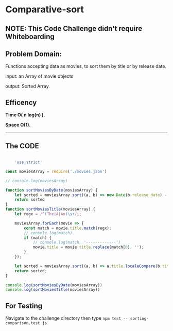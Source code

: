 # Comparative-sort

## NOTE: This Code Challenge didn't require Whiteboarding

## Problem Domain:

Functions accepting data as movies, to sort them by title or by release date.

input: an Array of movie objects

output: Sorted Array.

## Efficency

**Time O( n log(n) ).**

**Space O(1).**

---

## The CODE

``` javascript

    'use strict'

const moviesArray = require('./movies.json')

// console.log(moviesArray)

function sortMoviesByDate(moviesArray) {
    let sorted = moviesArray.sort((a, b) => new Date(b.release_date) - new Date(a.release_date))
    return sorted
}
function sortMoviesTitle(moviesArray) {
    let regx = /^(The|A|An)\s+/i;

    moviesArray.forEach(movie => {
        const match = movie.title.match(regx);
        // console.log(match)
        if (match) {
            // console.log(match, '-------------')
            movie.title = movie.title.replace(match[0], '');
        }
    });

    let sorted = moviesArray.sort((a, b) => a.title.localeCompare(b.title));
    return sorted;
}

console.log(sortMoviesByDate(moviesArray))
console.log(sortMoviesTitle(moviesArray))

```

## For Testing

Navigate to the challenge directory then type `npm test -- sorting-comparison.test.js`
